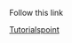 <!DOCTYPE html>
<html>
    <head>
        <title>Links</title>
    </head>
    <body>
        <p>Follow this link</p>
        <a href="http://www.tutorialspoint.com" target="_self">Tutorialspoint</a>
    </body>
</html>
